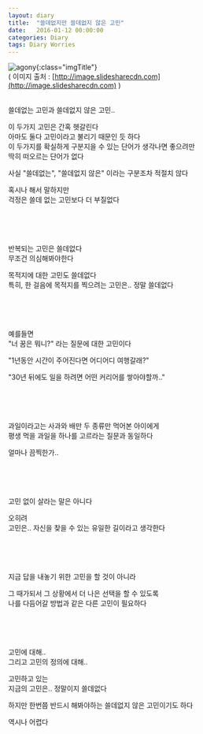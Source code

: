 ```yaml
---
layout: diary
title:  "쓸데없지만 쓸데없지 않은 고민"
date:   2016-01-12 00:00:00
categories: Diary
tags: Diary Worries
---
```


![agony](http://image.slidesharecdn.com/npeaworkshopfinaldraftweb-120409161657-phpapp02/95/implementing-effective-family-engagement-strategies-2-728.jpg?cb=1335541538){:class="imgTitle"}  
( 이미지 출처 : [http://image.slidesharecdn.com](http://image.slidesharecdn.com) )  

<br>
쓸데없는 고민과 쓸데없지 않은 고민..

이 두가지 고민은 간혹 헷갈린다  
아마도 둘다 고민이라고 불리기 때문인 듯 하다  
이 두가지를 확실하게 구분지을 수 있는 단어가 생각나면 좋으려만  
딱히 떠오르는 단어가 없다

사실 "쓸데없는", "쓸데없지 않은" 이라는 구분조차 적절치 않다

<!--more-->
혹시나 해서 말하지만   
걱정은 쓸데 없는 고민보다 더 부질없다

<br><br><br>



반복되는 고민은 쓸데없다  
무조건 의심해봐야한다 

목적지에 대한 고민도 쓸데없다  
특히, 한 걸음에 목적지를 찍으려는 고민은.. 정말 쓸데없다



<br><br><br>

  
예를들면  
"너 꿈은 뭐니?" 라는 질문에 대한 고민이다

"1년동안 시간이 주어진다면 어디어디 여행갈래?"

"30년 뒤에도 일을 하려면 어떤 커리어를 쌓아야할까.."


<br><br><br>

과일이라고는 사과와 배만 두 종류만 먹어본 아이에게  
평생 먹을 과일을 하나를 고르라는 질문과 동일하다

얼마나 끔찍한가..


<br><br><br>



고민 없이 살라는 말은 아니다 

오히려  
고민은.. 자신을 찾을 수 있는 유일한 길이라고 생각한다


<br><br><br>



지금 답을 내놓기 위한 고민을 할 것이 아니라

그 때가되서 그 상황에서 더 나은 선택을 할 수 있도록   
나를 다듬어갈 방법과 같은 다른 고민이 필요하다


<br><br><br>





고민에 대해..  
그리고 고민의 정의에 대해..

고민하고 있는   
지금의 고민은.. 정말이지 쓸데없다

하지만 한번쯤 반드시 해봐야하는 쓸데없지 않은 고민이기도 하다

역시나 어렵다

<br><br><br>
